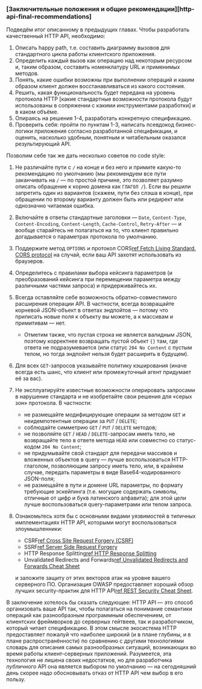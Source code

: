 ### [Заключительные положения и общие рекомендации][http-api-final-recommendations]

Подведём итог описанному в предыдущих главах. Чтобы разработать качественный HTTP API, необходимо:
  1. Описать happy path, т.е. составить диаграмму вызовов для стандартного цикла работы клиентского приложения.
  2. Определить каждый вызов как операцию над некоторым ресурсом и, таким образом, составить номенклатуру URL и применимых методов.
  3. Понять, какие ошибки возможны при выполнении операций и каким образом клиент должен восстанавливаться из какого состояния.
  4. Решить, какая функциональность будет передана на уровень протокола HTTP [какие стандартные возможности протокола будут использованы в сопряжении с какими инструментами разработки] и в каком объёме.
  5. Опираясь на решения 1-4, разработать конкретную спецификацию.
  6. Проверить себя: пройти по пунктам 1-3, написать псевдокод бизнес-логики приложения согласно разработанной спецификации, и оценить, насколько удобным, понятным и читабельным оказался результирующий API.

Позволим себе так же дать несколько советов по code style:

  1. Не различайте пути с `/` на конце и без него и примите какую-то рекомендацию по умолчанию (мы рекомендуем все пути заканчивать на `/` — по простой причине, это позволяет разумно описать обращение к корню домена как `ГЛАГОЛ /`). Если вы решили запретить один из вариантов (скажем, пути без слэша в конце), при обращении по второму варианту должен быть или редирект или однозначно читаемая ошибка.

  2. Включайте в ответы стандартные заголовки — `Date`, `Content-Type`, `Content-Encoding`, `Content-Length`, `Cache-Control`, `Retry-After` — и вообще старайтесь не полагаться на то, что клиент правильно догадывается о параметрах протокола по умолчанию.

  3. Поддержите метод `OPTIONS` и протокол CORS[ref Fetch Living Standard. CORS protocol](https://fetch.spec.whatwg.org/#http-cors-protocol) на случай, если ваш API захотят использовать из браузеров.

  4. Определитесь с правилами выбора кейсинга параметров (и преобразований кейсинга при перемещении параметра между различными частями запроса) и придерживайтесь их.

  5. Всегда оставляйте себе возможность обратно-совместимого расширения операции API. В частности, всегда возвращайте корневой JSON-объект в ответах эндпойтов — потому что приписать новые поля к объекту вы можете, а к массивам и примитивам — нет.
      * Отметим также, что пустая строка не является валидным JSON, поэтому корректнее возвращать пустой объект `{}` там, где ответа не подразумевается (или статус `204 No Content` с пустым телом, но тогда эндпойнт нельзя будет расширить в будущем).

  6. Для всех `GET`-запросов указывайте политику кэширования (иначе всегда есть шанс, что клиент или промежуточный агент придумает её за вас).

  7. Не эксплуатируйте известные возможности оперировать запросами в нарушение стандарта и не изобретайте свои решения для «серых зон» протокола. В частности:
      * не размещайте модифицирующие операции за методом `GET` и неидемпотентные операции за `PUT` / `DELETE`;
      * соблюдайте симметрию `GET` / `PUT` / `DELETE` методов;
      * не позволяйте `GET` / `HEAD` / `DELETE`-запросам иметь тело, не возвращайте тело в ответе метода `HEAD` или совместно со статус-кодом `204 No Content`;
      * не придумывайте свой стандарт для передачи массивов и вложенных объектов в query — лучше воспользоваться HTTP-глаголом, позволяющим запросу иметь тело, или, в крайнем случае, передать параметры в виде Base64-кодированного JSON-поля;
      * не размещайте в пути и домене URL параметры, по формату требующие эскейпинга (т.е. могущие содержать символы, отличные от цифр и букв латинского алфавита); для этой цели лучше воспользоваться query-параметрами или телом запроса.

  8. Ознакомьтесь хотя бы с основными видами уязвимостей в типичных имплементациях HTTP API, которыми могут воспользоваться злоумышленники:
      * CSRF[ref Cross Site Request Forgery (CSRF)](https://owasp.org/www-community/attacks/csrf)
      * SSRF[ref Server Side Request Forgery](https://owasp.org/www-community/attacks/Server_Side_Request_Forgery)
      * HTTP Response Splitting[ref HTTP Response Splitting](https://owasp.org/www-community/attacks/HTTP_Response_Splitting)
      * Unvalidated Redirects and Forwards[ref Unvalidated Redirects and Forwards Cheat Sheet](https://cheatsheetseries.owasp.org/cheatsheets/Unvalidated_Redirects_and_Forwards_Cheat_Sheet.html)

      и заложите защиту от этих векторов атак на уровне вашего серверного ПО. Организация OWASP предоставляет хороший обзор лучших security-практик для HTTP API[ref REST Security Cheat Sheet](https://cheatsheetseries.owasp.org/cheatsheets/REST_Security_Cheat_Sheet.html).

В заключение хотелось бы сказать следующее: HTTP API — это способ организовать ваше API так, чтобы полагаться на понимание семантики операций как разнообразным программным обеспечением, от клиентских фреймворков до серверных гейтвеев, так и разработчиком, который читает спецификацию. В этом смысле экосистема HTTP предоставляет пожалуй что наиболее широкий (и в плане глубины, и в плане распространённости) по сравнению с другими технологиями словарь для описания самых разнообразных ситуаций, возникающих во время работы клиент-серверных приложений. Разумеется, эта технология не лишена своих недостатков, но для разработчика *публичного* API она является выбором по умолчанию — на сегодняшний день скорее надо обосновывать отказ от HTTP API чем выбор в его пользу.